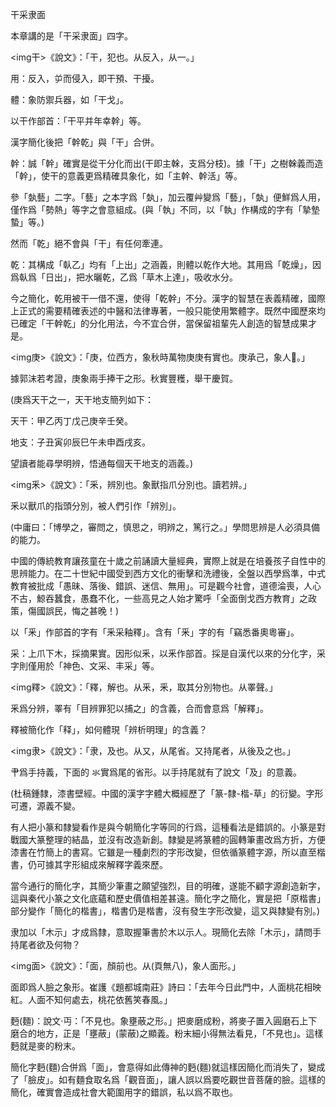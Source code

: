 干采隶面

本章講的是「干采隶面」四字。


<img干>《說文》：「干，犯也。从反入，从一。」

用：反入，屰而侵入，即干預、干擾。

體：象防禦兵器，如「干戈」。

以干作部首：「干平并年幸幹」等。

漢字簡化後把「幹乾」與「干」合併。

幹：誠「幹」確實是從干分化而出(干即主榦，支爲分枝)。據「干」之樹榦義而造「幹」，使干的意義更爲精確具象化，如「主幹、幹活」等。

參「埶藝」二字。「藝」之本字爲「埶」，加云覆艸變爲「藝」，「埶」便鮮爲人用，僅作爲「勢熱」等字之會意組成。(與「執」不同，以「執」作構成的字有「摯墊蟄」等。)

然而「乾」絕不會與「干」有任何牽連。

乾：其構成「倝乙」均有「上出」之涵義，則體以乾作大地。其用爲「乾燥」，因爲倝爲「日出」，把水曬乾，乙爲「草木上達」，吸收水分。

今之簡化，乾用被干一借不還，使得「乾幹」不分。漢字的智慧在表義精確，國際上正式的需要精確表述的中醫和法律專著，一般只能使用繁體字。既然中國歷來均已確定「干幹乾」的分化用法，今不宜合併，當保留祖輩先人創造的智慧成果才是。

<img庚>《說文》：「庚，位西方，象秋時萬物庚庚有實也。庚承己，象人𪗇。」

據郭沫若考證，庚象兩手捧干之形。秋實豐穫，舉干慶賀。

(庚爲天干之一，天干地支簡列如下：

天干：甲乙丙丁戊己庚辛壬癸。

地支：子丑寅卯辰巳午未申酉戌亥。

望讀者能尋學明辨，悟通每個天干地支的涵義。)


<img釆>《說文》：「釆，辨別也。象獸指爪分別也。讀若辨。」

釆以獸爪的指頭分別，被人們引作「辨別」。

(中庸曰：「博學之，審問之，慎思之，明辨之，篤行之。」學問思辨是人必須具備的能力。

中國的傳統教育讓孩童在十歲之前誦讀大量經典，實際上就是在培養孩子自性中的思辨能力。在二十世紀中國受到西方文化的衝擊和洗禮後，全盤以西學爲準，中式教育被批成「愚昧、落後、錯誤、迷信、無用」。可是觀今社會，道德淪喪，人心不古，鯨吞蠶食，愚蠢不化，一些高見之人始才驚呼「全面倒戈西方教育」之政策，傷國誤民，悔之甚晚！)

以「釆」作部首的字有「釆采釉釋」。含有「釆」字的有「竊悉番奧粵審」。

采：上爪下木，採摘果實。因形似釆，以釆作部首。採是自漢代以來的分化字，采字則僅用於「神色、文采、丰采」等。

<img釋>《說文》：「釋，解也。从釆，釆，取其分別物也。从睪聲。」

釆爲分辨，睪有「目辨罪犯以捕之」的含義，合而會意爲「解釋」。

釋被簡化作「释」，如何體現「辨析明理」的含義？


<img隶>《說文》：「隶，及也。从又，从尾省。又持尾者，从後及之也。」

肀爲手持義，下面的 氺實爲尾的省形。以手持尾就有了說文「及」的意義。

(杜稿鍾隸，漆書壁經。中國的漢字字體大概經歷了「篆-隸-楷-草」的衍變。字形可遷，源義不變。

有人把小篆和隸變看作是與今朝簡化字等同的行爲，這種看法是錯誤的。小篆是對戰國大篆整理的結晶，並沒有改造新創。隸變是將篆體的圓轉筆畫改爲方折，方便漆書在竹簡上的書寫。它雖是一種劇烈的字形改變，但依循篆體字源，所以直至楷書，仍可據其字形組成來解釋字義來歷。

當今通行的簡化字，其簡少筆畫之願望強烈，目的明確，遂能不顧字源創造新字，這與秦代小篆之文化底蘊和歷史價值相差甚遠。簡化字之簡化，實是把「原楷書」部分變作「簡化的楷書」，楷書仍是楷書，沒有發生字形改變，這又與隸變有別。)

隶加以「木示」才成爲隸，意取握筆書於木以示人。現簡化去除「木示」，請問手持尾者欲及何物？


<img面>《說文》：「面，顏前也。从(頁無八)，象人面形。」

面即爲人臉之象形。崔護《題都城南莊》詩曰：「去年今日此門中，人面桃花相映紅。人面不知何處去，桃花依舊笑春風。」

麪(麵)：說文‧丏：「不見也。象壅蔽之形。」把麥磨成粉，將麥子置入圓磨石上下磨合的地方，正是「壅蔽」(蒙蔽)之顯義。粉末細小得無法看見，「不見也」。這樣麪就是麥的粉末。

簡化字麪(麵)合併爲「面」，會意得如此傳神的麪(麵)就這樣因簡化而消失了，變成了「臉皮」。如有麵食取名爲「觀音面」，讓人誤以爲要吃觀世音菩薩的臉。這樣的簡化，確實會造成社會大範圍用字的錯誤，私以爲不取也。

